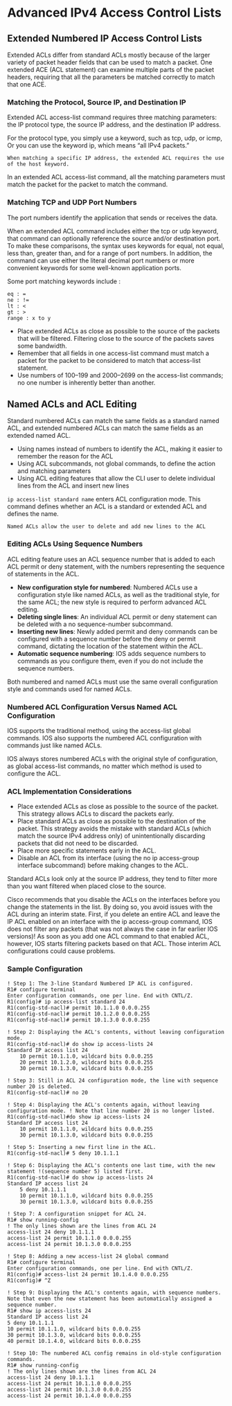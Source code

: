 # Advanced IPv4 Access Control Lists
## Extended Numbered IP Access Control Lists
Extended ACLs differ from standard ACLs mostly because of the larger variety of packet header fields that can be used to match a packet. One extended ACE (ACL statement) can examine multiple parts of the packet headers, requiring that all the parameters be matched correctly to match that one ACE.
### Matching the Protocol, Source IP, and Destination IP
Extended ACL access-list command requires three matching parameters: the IP protocol type, the source IP address, and the destination IP address.

For the protocol type, you simply use a keyword, such as tcp, udp, or icmp, Or you can use the keyword ip, which means “all IPv4 packets.”

    When matching a specific IP address, the extended ACL requires the use of the host keyword.

In an extended ACL access-list command, all the matching parameters must match the packet for the packet to match the command.

### Matching TCP and UDP Port Numbers
The port numbers identify the application that sends or receives the data.

When an extended ACL command includes either the tcp or udp keyword, that command can optionally reference the source and/or destination port. To make these comparisons, the syntax uses keywords for equal, not equal, less than, greater than, and for a range of port numbers. In addition, the command can use either the literal decimal port numbers or more convenient keywords for some well-known application ports.

Some port matching keywords include : 

    eq : =
    ne : !=
    lt : < 
    gt : >
    range : x to y 


- Place extended ACLs as close as possible to the source of the packets that will be filtered. Filtering close to the source of the packets saves some bandwidth.
- Remember that all fields in one access-list command must match a packet for the packet to be considered to match that access-list statement.
- Use numbers of 100–199 and 2000–2699 on the access-list commands; no one number is inherently better than another.

## Named ACLs and ACL Editing
Standard numbered ACLs can match the same fields as a standard named ACL, and extended numbered ACLs can match the same fields as an extended named ACL.

- Using names instead of numbers to identify the ACL, making it easier to remember the reason for the ACL
- Using ACL subcommands, not global commands, to define the action and matching parameters
- Using ACL editing features that allow the CLI user to delete individual lines from the ACL and insert new lines


<code>ip access-list standard name</code> enters ACL configuration mode.  This command defines whether an ACL is a standard or extended ACL and defines the name.


    Named ACLs allow the user to delete and add new lines to the ACL 


### Editing ACLs Using Sequence Numbers
ACL editing feature uses an ACL sequence number that is added to each ACL permit or deny statement, with the numbers representing the sequence of statements in the ACL.

- <b>New configuration style for numbered</b>: Numbered ACLs use a configuration style like named ACLs, as well as the traditional style, for the same ACL; the new style is required to perform advanced ACL editing. 
- <b>Deleting single lines</b>: An individual ACL permit or deny statement can be deleted with a no sequence-number subcommand. 
- <b>Inserting new lines</b>: Newly added permit and deny commands can be configured with a sequence number before the deny or permit command, dictating the location of the statement within the ACL. 
- <b>Automatic sequence numbering</b>: IOS adds sequence numbers to commands as you configure them, even if you do not include the sequence numbers.

Both numbered and named ACLs must use the same overall configuration style and commands used for named ACLs.

### Numbered ACL Configuration Versus Named ACL Configuration
IOS supports the traditional method, using the access-list global commands. IOS also supports the numbered ACL configuration with commands just like named ACLs.

IOS always stores numbered ACLs with the original style of configuration, as global access-list commands, no matter which method is used to configure the ACL.

### ACL Implementation Considerations
- Place extended ACLs as close as possible to the source of the packet. This strategy allows ACLs to discard the packets early.
- Place standard ACLs as close as possible to the destination of the packet. This strategy avoids the mistake with standard ACLs (which match the source IPv4 address only) of unintentionally discarding packets that did not need to be discarded.
- Place more specific statements early in the ACL. 
- Disable an ACL from its interface (using the no ip access-group interface subcommand) before making changes to the ACL.

Standard ACLs look only at the source IP address, they tend to filter more than you want filtered when placed close to the source. 

Cisco recommends that you disable the ACLs on the interfaces before you change the statements in the list. By doing so, you avoid issues with the ACL during an interim state. First, if you delete an entire ACL and leave the IP ACL enabled on an interface with the ip access-group command, IOS does not filter any packets (that was not always the case in far earlier IOS versions)! As soon as you add one ACL command to that enabled ACL, however, IOS starts filtering packets based on that ACL. Those interim ACL configurations could cause problems.

### Sample Configuration 

    ! Step 1: The 3-line Standard Numbered IP ACL is configured. 
    R1# configure terminal
    Enter configuration commands, one per line. End with CNTL/Z. 
    R1(config)# ip access-list standard 24 
    R1(config-std-nacl)# permit 10.1.1.0 0.0.0.255
    R1(config-std-nacl)# permit 10.1.2.0 0.0.0.255
    R1(config-std-nacl)# permit 10.1.3.0 0.0.0.255 
    
    ! Step 2: Displaying the ACL's contents, without leaving configuration mode. 
    R1(config-std-nacl)# do show ip access-lists 24 
    Standard IP access list 24
        10 permit 10.1.1.0, wildcard bits 0.0.0.255 
        20 permit 10.1.2.0, wildcard bits 0.0.0.255 
        30 permit 10.1.3.0, wildcard bits 0.0.0.255

    ! Step 3: Still in ACL 24 configuration mode, the line with sequence number 20 is deleted.
    R1(config-std-nacl)# no 20

    ! Step 4: Displaying the ACL's contents again, without leaving configuration mode. ! Note that line number 20 is no longer listed. 
    R1(config-std-nacl)#do show ip access-lists 24 
    Standard IP access list 24
        10 permit 10.1.1.0, wildcard bits 0.0.0.255 
        30 permit 10.1.3.0, wildcard bits 0.0.0.255

    ! Step 5: Inserting a new first line in the ACL. 
    R1(config-std-nacl)# 5 deny 10.1.1.1

    ! Step 6: Displaying the ACL's contents one last time, with the new statement !(sequence number 5) listed first. 
    R1(config-std-nacl)# do show ip access-lists 24 
    Standard IP access list 24 
        5 deny 10.1.1.1
        10 permit 10.1.1.0, wildcard bits 0.0.0.255
        30 permit 10.1.3.0, wildcard bits 0.0.0.255
    
    ! Step 7: A configuration snippet for ACL 24. 
    R1# show running-config
    ! The only lines shown are the lines from ACL 24 
    access-list 24 deny 10.1.1.1
    access-list 24 permit 10.1.1.0 0.0.0.255 
    access-list 24 permit 10.1.3.0 0.0.0.255

    ! Step 8: Adding a new access-list 24 global command 
    R1# configure terminal
    Enter configuration commands, one per line. End with CNTL/Z. 
    R1(config)# access-list 24 permit 10.1.4.0 0.0.0.255 
    R1(config)# ^Z

    ! Step 9: Displaying the ACL's contents again, with sequence numbers. Note that even the new statement has been automatically assigned a sequence number. 
    R1# show ip access-lists 24 
    Standard IP access list 24 
    5 deny 10.1.1.1
    10 permit 10.1.1.0, wildcard bits 0.0.0.255 
    30 permit 10.1.3.0, wildcard bits 0.0.0.255 
    40 permit 10.1.4.0, wildcard bits 0.0.0.255

    ! Step 10: The numbered ACL config remains in old-style configuration commands. 
    R1# show running-config
    ! The only lines shown are the lines from ACL 24 
    access-list 24 deny 10.1.1.1 
    access-list 24 permit 10.1.1.0 0.0.0.255 
    access-list 24 permit 10.1.3.0 0.0.0.255
    access-list 24 permit 10.1.4.0 0.0.0.255